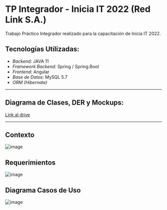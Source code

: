 # TP Integrador - Inicia IT 2022 (Red Link S.A.)

Trabajo Práctico Integrador realizado para la capacitación de Inicia IT 2022.

## Tecnologías Utilizadas:
* *Backend:* JAVA 11
* *Framework Backend:* Spring / Spring.Boot
* *Frontend:* Angular
* *Base de Datos:* MySQL 5.7
* *ORM (Hibernate)*

---

## Diagrama de Clases, DER y Mockups:

[Link al drive](https://drive.google.com/drive/folders/1R1VuqNwkPlsZ2rMYmb6_YX9kuKIRUR7P?usp=sharing)

---

## Contexto
![image](https://drive.google.com/uc?export=view&id=1iKduDpW5821p5WTR1i9_myk5mPDdec2L)

## Requerimientos
![image](https://drive.google.com/uc?export=view&id=1x07S6ZwXT5FLNYqIkQ6Hprn8Ueaqn20T)

## Diagrama Casos de Uso
![image](https://drive.google.com/uc?export=view&id=1TiC0GhgnDbFvsiObTIuZmrSp51BndZQT)